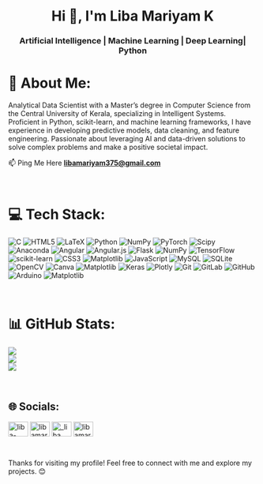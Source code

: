 <h1 align="center">Hi 👋, I'm Liba Mariyam K</h1>
<h3 align="center">Artificial Intelligence | Machine Learning | Deep Learning| Python </h3>

# 💫 About Me:
Analytical Data Scientist with a Master’s degree in Computer Science from the Central University of Kerala, specializing in Intelligent Systems. Proficient in Python, scikit-learn, and machine learning frameworks, I have experience in developing predictive models, data cleaning, and feature engineering. Passionate about leveraging AI and data-driven solutions to solve complex problems and make a positive societal impact.



📫 Ping Me Here **libamariyam375@gmail.com**

<br> <!-- Line break to add space -->



# 💻 Tech Stack:
![C](https://img.shields.io/badge/c-%2300599C.svg?style=plastic&logo=c&logoColor=white) ![HTML5](https://img.shields.io/badge/html5-%23E34F26.svg?style=plastic&logo=html5&logoColor=white) ![LaTeX](https://img.shields.io/badge/latex-%23008080.svg?style=plastic&logo=latex&logoColor=white) ![Python](https://img.shields.io/badge/python-3670A0?style=plastic&logo=python&logoColor=ffdd54) ![NumPy](https://img.shields.io/badge/numpy-%23013243.svg?style=plastic&logo=numpy&logoColor=white) ![PyTorch](https://img.shields.io/badge/PyTorch-%23EE4C2C.svg?style=plastic&logo=PyTorch&logoColor=white) ![Scipy](https://img.shields.io/badge/SciPy-%230C55A5.svg?style=plastic&logo=scipy&logoColor=%white) ![Anaconda](https://img.shields.io/badge/Anaconda-%2344A833.svg?style=plastic&logo=anaconda&logoColor=white) ![Angular](https://img.shields.io/badge/angular-%23DD0031.svg?style=plastic&logo=angular&logoColor=white) ![Angular.js](https://img.shields.io/badge/angular.js-%23E23237.svg?style=plastic&logo=angularjs&logoColor=white) ![Flask](https://img.shields.io/badge/flask-%23000.svg?style=plastic&logo=flask&logoColor=white) ![NumPy](https://img.shields.io/badge/numpy-%23013243.svg?style=plastic&logo=numpy&logoColor=white) ![TensorFlow](https://img.shields.io/badge/TensorFlow-%23FF6F00.svg?style=plastic&logo=TensorFlow&logoColor=white) ![scikit-learn](https://img.shields.io/badge/scikit--learn-%23F7931E.svg?style=plastic&logo=scikit-learn&logoColor=white) ![CSS3](https://img.shields.io/badge/css3-%231572B6.svg?style=plastic&logo=css3&logoColor=white) ![Matplotlib](https://img.shields.io/badge/Matplotlib-%23ffffff.svg?style=plastic&logo=Matplotlib&logoColor=black) ![JavaScript](https://img.shields.io/badge/javascript-%23323330.svg?style=plastic&logo=javascript&logoColor=%23F7DF1E) ![MySQL](https://img.shields.io/badge/mysql-4479A1.svg?style=plastic&logo=mysql&logoColor=white) ![SQLite](https://img.shields.io/badge/sqlite-%2307405e.svg?style=plastic&logo=sqlite&logoColor=white) ![OpenCV](https://img.shields.io/badge/opencv-%23white.svg?style=plastic&logo=opencv&logoColor=white) ![Canva](https://img.shields.io/badge/Canva-%2300C4CC.svg?style=plastic&logo=Canva&logoColor=white) ![Matplotlib](https://img.shields.io/badge/Matplotlib-%23ffffff.svg?style=plastic&logo=Matplotlib&logoColor=black) ![Keras](https://img.shields.io/badge/Keras-%23D00000.svg?style=plastic&logo=Keras&logoColor=white) ![Plotly](https://img.shields.io/badge/Plotly-%233F4F75.svg?style=plastic&logo=plotly&logoColor=white) ![Git](https://img.shields.io/badge/git-%23F05033.svg?style=plastic&logo=git&logoColor=white) ![GitLab](https://img.shields.io/badge/gitlab-%23181717.svg?style=plastic&logo=gitlab&logoColor=white) ![GitHub](https://img.shields.io/badge/github-%23121011.svg?style=plastic&logo=github&logoColor=white) ![Arduino](https://img.shields.io/badge/-Arduino-00979D?style=plastic&logo=Arduino&logoColor=white) ![Matplotlib](https://img.shields.io/badge/Matplotlib-%23ffffff.svg?style=plastic&logo=Matplotlib&logoColor=black)

<br> <!-- Line break to add space -->
# 📊 GitHub Stats:
![](https://github-readme-stats.vercel.app/api?username=LibaMariyamK&theme=radical&hide_border=false&include_all_commits=true&count_private=false)<br/>
![](https://github-readme-streak-stats.herokuapp.com/?user=LibaMariyamK&theme=radical&hide_border=false)<br/>
![](https://github-readme-stats.vercel.app/api/top-langs/?username=LibaMariyamK&theme=radical&hide_border=false&include_all_commits=true&count_private=false&layout=compact)

<br> <!-- Line break to add space -->

<!--## 🏆 GitHub Trophies
![](https://github-profile-trophy.vercel.app/?username=LibaMariyamK&theme=radical&no-frame=false&no-bg=true&margin-w=4) 

<br> <!-- Line break to add space -->
## 🌐 Socials:
<p align="left">
<a href="https://linkedin.com/in/liba-mariyam-1132b1241" target="blank"><img align="center" src="https://raw.githubusercontent.com/rahuldkjain/github-profile-readme-generator/master/src/images/icons/Social/linked-in-alt.svg" alt="liba-mariyam-1132b1241" height="30" width="40" /></a>
<a href="https://kaggle.com/libamariyam" target="blank"><img align="center" src="https://raw.githubusercontent.com/rahuldkjain/github-profile-readme-generator/master/src/images/icons/Social/kaggle.svg" alt="libamariyam" height="30" width="40" /></a>
<a href="https://instagram.com/_liba_____" target="blank"><img align="center" src="https://raw.githubusercontent.com/rahuldkjain/github-profile-readme-generator/master/src/images/icons/Social/instagram.svg" alt="_liba_____" height="30" width="40" /></a>
<a href="https://www.hackerrank.com/libamariyam375" target="blank"><img align="center" src="https://raw.githubusercontent.com/rahuldkjain/github-profile-readme-generator/master/src/images/icons/Social/hackerrank.svg" alt="libamariyam375" height="30" width="40" /></a>
</p>
<br> <!-- Line break to add space -->

Thanks for visiting my profile! Feel free to connect with me and explore my projects. 😊
